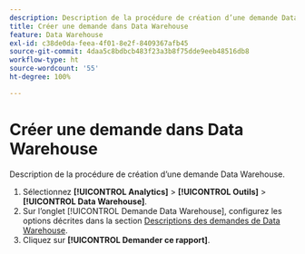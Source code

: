 ```yaml
---
description: Description de la procédure de création d’une demande Data Warehouse.
title: Créer une demande dans Data Warehouse
feature: Data Warehouse
exl-id: c38de0da-feea-4f01-8e2f-8409367afb45
source-git-commit: 4daa5c8bdbcb483f23a3b8f75dde9eeb48516db8
workflow-type: ht
source-wordcount: '55'
ht-degree: 100%

---
```


# Créer une demande dans Data Warehouse

Description de la procédure de création d’une demande Data Warehouse.

1. Sélectionnez **[!UICONTROL Analytics]** > **[!UICONTROL Outils]** > **[!UICONTROL Data Warehouse]**.
1. Sur l’onglet [!UICONTROL Demande Data Warehouse], configurez les options décrites dans la section [Descriptions des demandes de Data Warehouse](/help/export/data-warehouse/data-warehouse.md#section_F21C78ED36884C389C852E876AF5CDE8).
1. Cliquez sur **[!UICONTROL Demander ce rapport]**.
